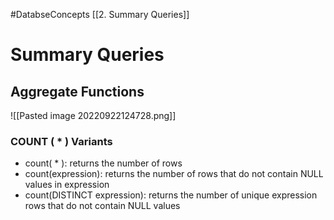 #DatabseConcepts [[2. Summary Queries]]
# Summary Queries
## Aggregate Functions
![[Pasted image 20220922124728.png]]

### COUNT ( * ) Variants
- count( * ): returns the number of rows
- count(expression): returns the number of rows that do not contain NULL values in expression
- count(DISTINCT expression): returns the number of unique expression rows that do not contain NULL values
